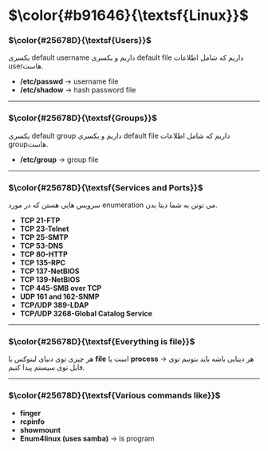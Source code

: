 $\color{#b91646}{\textsf{Linux}}$
=======================================

### $\color{#25678D}{\textsf{Users}}$

یکسری default username داریم و یکسری default file داریم که شامل اطلاعات userهاست.

- **/etc/passwd** -> username file
- **/etc/shadow** -> hash password file
________________________
### $\color{#25678D}{\textsf{Groups}}$

یکسری default group داریم و یکسری default file داریم که شامل اطلاعات groupهاست.

- **/etc/group** -> group file

_______________________
### $\color{#25678D}{\textsf{Services and Ports}}$

سرویس هایی هستن که در مورد enumeration می تونن به شما دیتا بدن.

- **TCP 21-FTP**
- **TCP 23-Telnet**
- **TCP 25-SMTP**
- **TCP 53-DNS**
- **TCP 80-HTTP**
- **TCP 135-RPC**
- **TCP 137-NetBIOS**
- **TCP 139-NetBIOS**
- **TCP 445-SMB over TCP**
- **UDP 161 and 162-SNMP**
- **TCP/UDP 389-LDAP**
- **TCP/UDP 3268-Global Catalog Service**

________________________
### $\color{#25678D}{\textsf{Everything is file}}$

هر چیزی توی دنیای لینوکس یا **file** است یا **process** -> هر دیتایی باشه باید بتونیم توی فایل توی سیستم پیدا کنیم.

______________________
### $\color{#25678D}{\textsf{Various commands like}}$

- **finger**
- **rcpinfo** 
- **showmount**
- **Enum4linux (uses samba)** -> is program
